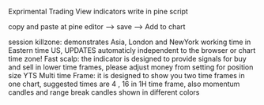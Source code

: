 Exprimental Trading View indicators write in pine script

copy and paste at pine editor --> save --> Add to chart

session killzone: demonstrates Asia, London and NewYork working time in Eastern time US, UPDATES automaticly independent to the browser or chart time zone!
Fast scalp: the indicator is designed to provide signals for buy and sell in lower time frames, please adjust money from setting for position size
YTS Multi time Frame: it is designed to show you two time frames in one chart, suggested times are 4 , 16 in 1H time frame, also momentum candles and range break candles shown in different colors
